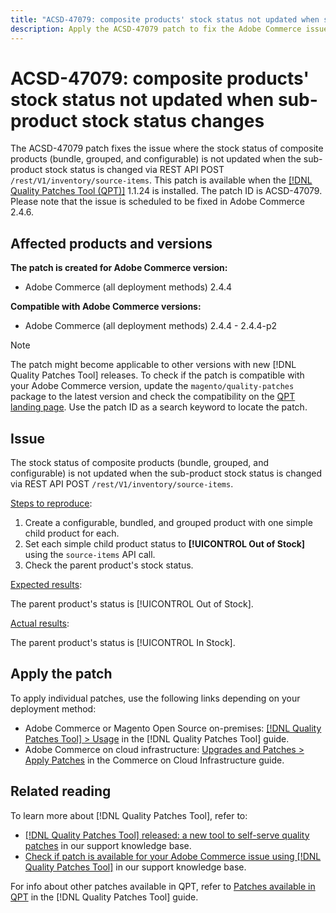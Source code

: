 ```yaml
---
title: "ACSD-47079: composite products' stock status not updated when sub-product stock status changes"
description: Apply the ACSD-47079 patch to fix the Adobe Commerce issue where composite products (bundle, grouped, and configurable) stock status is not updated when sub-product stock status changes via REST API POST /rest/V1/inventory/source-items.
---
```

# ACSD-47079: composite products' stock status not updated when sub-product stock status changes

The ACSD-47079 patch fixes the issue where the stock status of composite products (bundle, grouped, and configurable) is not updated when the sub-product stock status is changed via REST API POST `/rest/V1/inventory/source-items`. This patch is available when the [[!DNL Quality Patches Tool (QPT)]](/help/announcements/adobe-commerce-announcements/magento-quality-patches-released-new-tool-to-self-serve-quality-patches.md) 1.1.24 is installed. The patch ID is ACSD-47079. Please note that the issue is scheduled to be fixed in Adobe Commerce 2.4.6.

## Affected products and versions

**The patch is created for Adobe Commerce version:**

* Adobe Commerce (all deployment methods) 2.4.4

**Compatible with Adobe Commerce versions:**

* Adobe Commerce (all deployment methods) 2.4.4 - 2.4.4-p2

>[!NOTE]
>
>The patch might become applicable to other versions with new [!DNL Quality Patches Tool] releases. To check if the patch is compatible with your Adobe Commerce version, update the `magento/quality-patches` package to the latest version and check the compatibility on the [QPT landing page](https://experienceleague.adobe.com/tools/commerce-quality-patches/index.html). Use the patch ID as a search keyword to locate the patch.

## Issue

The stock status of composite products (bundle, grouped, and configurable) is not updated when the sub-product stock status is changed via REST API POST `/rest/V1/inventory/source-items`.

<u>Steps to reproduce</u>:

1. Create a configurable, bundled, and grouped product with one simple child product for each.
1. Set each simple child product status to **[!UICONTROL Out of Stock]** using the `source-items` API call.
1. Check the parent product's stock status.

<u>Expected results</u>:

The parent product's status is [!UICONTROL Out of Stock].

<u>Actual results</u>:

The parent product's status is [!UICONTROL In Stock].

## Apply the patch

To apply individual patches, use the following links depending on your deployment method:

* Adobe Commerce or Magento Open Source on-premises: [[!DNL Quality Patches Tool] > Usage](https://experienceleague.adobe.com/docs/commerce-operations/tools/quality-patches-tool/usage.html) in the [!DNL Quality Patches Tool] guide.
* Adobe Commerce on cloud infrastructure: [Upgrades and Patches > Apply Patches](https://experienceleague.adobe.com/docs/commerce-cloud-service/user-guide/develop/upgrade/apply-patches.html) in the Commerce on Cloud Infrastructure guide.

## Related reading

To learn more about [!DNL Quality Patches Tool], refer to:

* [[!DNL Quality Patches Tool] released: a new tool to self-serve quality patches](/help/announcements/adobe-commerce-announcements/magento-quality-patches-released-new-tool-to-self-serve-quality-patches.md) in our support knowledge base.
* [Check if patch is available for your Adobe Commerce issue using [!DNL Quality Patches Tool]](/help/support-tools/patches-available-in-qpt-tool/check-patch-for-magento-issue-with-magento-quality-patches.md) in our support knowledge base.

For info about other patches available in QPT, refer to [Patches available in QPT](https://experienceleague.adobe.com/tools/commerce-quality-patches/index.html) in the [!DNL Quality Patches Tool] guide.
